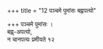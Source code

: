 +++
title = "12 पञ्चमे पुमांसः बह्वपत्यो"

+++
पञ्चमे पुमांसः ।  
बह्व्-अपत्यो,  
न चानपत्यः प्रमीयते १२
